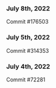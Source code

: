 ### July 8th, 2022

Commit #176503

### July 5th, 2022

Commit #314353


### July 4th, 2022

Commit #72281
